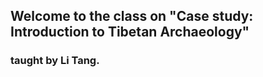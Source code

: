 ## Welcome to the class on "Case study: Introduction to Tibetan Archaeology"
### taught by Li Tang.
